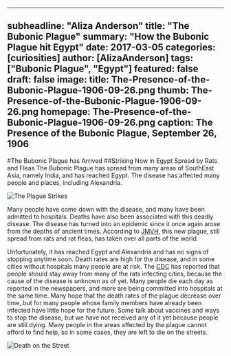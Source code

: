 ---
subheadline: "Aliza Anderson"
title: "The Bubonic Plague"
summary: "How the Bubonic Plague hit Egypt"
date: 2017-03-05
categories: [curiosities]
author: [AlizaAnderson]
tags: ["Bubonic Plague", "Egypt"]
featured: false
draft: false
image:
    title: The-Presence-of-the-Bubonic-Plague-1906-09-26.png
    thumb: The-Presence-of-the-Bubonic-Plague-1906-09-26.png
    homepage: The-Presence-of-the-Bubonic-Plague-1906-09-26.png
    caption: The Presence of the Bubonic Plague, September 26, 1906
  ---
#The Bubonic Plague has Arrived
##Striking Now in Egypt
Spread by Rats and Fleas
The Bubonic Plague has spread from many areas of SouthEast Asia, namely India, and has reached Egypt. The disease has affected many people and places, including Alexandria.

![The Plague Strikes](https://github.com/dig-eg-gaz/dig-eg-gaz.github.io/blob/master/images/AndersonBubonicPlague2.png?raw=true)

Many people have come down with the disease, and many have been admitted to hospitals. Deaths have also been
associated with this deadly disease. The disease has turned into an epidemic since it once again arose from the depths of ancient times. According to [JMVH](http://jmvh.org/article/the-history-of-plague-part-1-the-three-great-pandemics/), this new plague, still spread from rats and rat fleas, has taken over all parts of the world.

Unfortunately, it has reached Egypt and Alexandria and has no signs of stopping anytime soon. Death rates are high for the disease, and in some cities without hospitals many people are at risk. The [CDC](https://www.cdc.gov/plague/history/) has reported that people should stay away from many of the rats infecting cities, because the cause of the disease is unknown as of yet. Many people die each day as reported in the newspapers, and more are being committed into hospitals at the same time. Many hope that the death rates of the plague decrease over time, but for many people whose family members have already been infected have little hope for the future. Some talk about vaccines and ways to stop the disease, but we have not received any of it yet because people are still dying. Many people in the areas affected by the plague cannot afford to find help, so in some cases, they are left to die on the streets.

![Death on the Street](https://github.com/dig-eg-gaz/dig-eg-gaz.github.io/blob/master/images/AndersonBubonicPlague2.png?raw=true)
